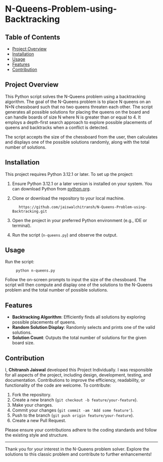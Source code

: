 # N-Queens-Problem-using-Backtracking

## Table of Contents
- [Project Overview](#project-overview)
- [Installation](#installation)
- [Usage](#usage)
- [Features](#features)
- [Contribution](#contribution)


## Project Overview
This Python script solves the N-Queens problem using a backtracking algorithm. The goal of the N-Queens problem is to place N queens on an N×N chessboard such that no two queens threaten each other. The script generates all possible solutions for placing the queens on the board and can handle boards of size N where N is greater than or equal to 4. It employs a depth-first search approach to explore possible placements of queens and backtracks when a conflict is detected.

The script accepts the size of the chessboard from the user, then calculates and displays one of the possible solutions randomly, along with the total number of solutions.


## Installation
This project requires Python 3.12.1 or later.
To set up the project:
1. Ensure Python 3.12.1 or a later version is installed on your system. You can download Python from [python.org](https://www.python.org/downloads/).
2. Clone or download the repository to your local machine.

          https://github.com/jaiswalchitransh/N-Queens-Problem-using-Backtracking.git

4. Open the project in your preferred Python environment (e.g., IDE or terminal).
5. Run the script (`n-queens.py`) and observe the output.


## Usage
Run the script:

         python n-queens.py

Follow the on-screen prompts to input the size of the chessboard. The script will then compute and display one of the solutions to the N-Queens problem and the total number of possible solutions.


## Features
- **Backtracking Algorithm**: Efficiently finds all solutions by exploring possible placements of queens.
- **Random Solution Display**: Randomly selects and prints one of the valid solutions.
- **Solution Count**: Outputs the total number of solutions for the given board size.


## Contribution
I, **Chitransh Jaiswal** developed this Project Individually. I was responsible for all aspects of the project, including design, development, testing, and documentation.
Contributions to improve the efficiency, readability, or functionality of the code are welcome. To contribute:
1. Fork the repository.
2. Create a new branch (`git checkout -b feature/your-feature`).
3. Make your changes.
4. Commit your changes (`git commit -am 'Add some feature'`).
5. Push to the branch (`git push origin feature/your-feature`).
6. Create a new Pull Request.

Please ensure your contributions adhere to the coding standards and follow the existing style and structure.

---

Thank you for your interest in the N-Queens problem solver. Explore the solutions to this classic problem and contribute to further enhancements!
